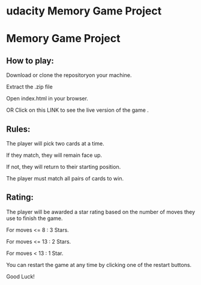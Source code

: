 # udacity Memory Game Project

<h1>Memory Game Project</h1>

<h2>How to play: </h2>
<p>Download or clone the repositoryon your machine.</p>
<p>Extract the .zip file</p>
<p>Open index.html in your browser.</p>
<p>OR Click on this LINK to see the live version of the game .</p>

<h2>Rules: </h2>
<p>The player will pick two cards at a time.</p>
<p>If they match, they will remain face up.</p>
<p>If not, they will return to their starting position.</p>
<p>The player must match all pairs of cards to win.</p>

<h2>Rating: </h2>
<p>The player will be awarded a star rating based on the number of moves they use to finish the game.</p>
<p>For moves <= 8 : 3 Stars.</p>
<p>For moves <= 13 : 2 Stars.</p>
<p>For moves < 13 : 1 Star.</p>

You can restart the game at any time by clicking one of the restart buttons.
<p>Good Luck!</p>
